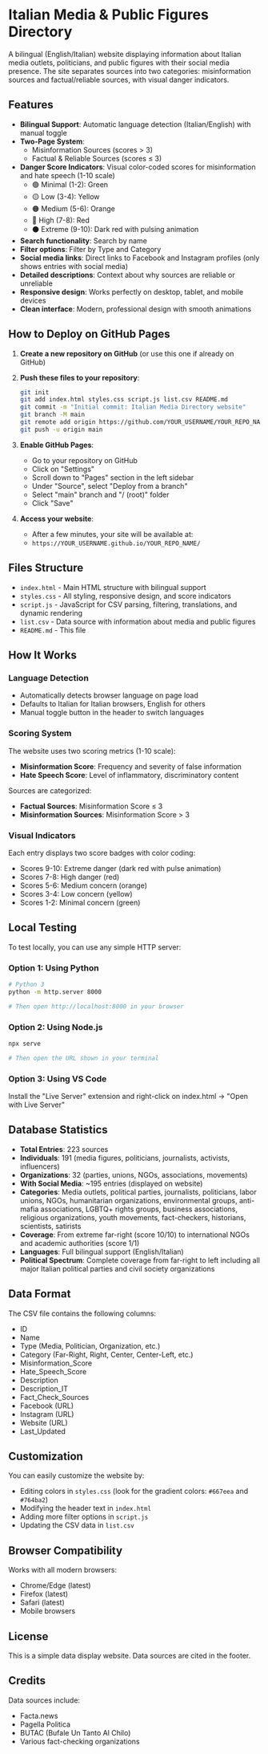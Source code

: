 # Italian Media & Public Figures Directory

A bilingual (English/Italian) website displaying information about Italian media outlets, politicians, and public figures with their social media presence. The site separates sources into two categories: misinformation sources and factual/reliable sources, with visual danger indicators.

## Features

- **Bilingual Support**: Automatic language detection (Italian/English) with manual toggle
- **Two-Page System**:
  - Misinformation Sources (scores > 3)
  - Factual & Reliable Sources (scores ≤ 3)
- **Danger Score Indicators**: Visual color-coded scores for misinformation and hate speech (1-10 scale)
  - 🟢 Minimal (1-2): Green
  - 🟡 Low (3-4): Yellow
  - 🟠 Medium (5-6): Orange
  - 🔴 High (7-8): Red
  - ⚫ Extreme (9-10): Dark red with pulsing animation
- **Search functionality**: Search by name
- **Filter options**: Filter by Type and Category
- **Social media links**: Direct links to Facebook and Instagram profiles (only shows entries with social media)
- **Detailed descriptions**: Context about why sources are reliable or unreliable
- **Responsive design**: Works perfectly on desktop, tablet, and mobile devices
- **Clean interface**: Modern, professional design with smooth animations

## How to Deploy on GitHub Pages

1. **Create a new repository on GitHub** (or use this one if already on GitHub)

2. **Push these files to your repository**:
   ```bash
   git init
   git add index.html styles.css script.js list.csv README.md
   git commit -m "Initial commit: Italian Media Directory website"
   git branch -M main
   git remote add origin https://github.com/YOUR_USERNAME/YOUR_REPO_NAME.git
   git push -u origin main
   ```

3. **Enable GitHub Pages**:
   - Go to your repository on GitHub
   - Click on "Settings"
   - Scroll down to "Pages" section in the left sidebar
   - Under "Source", select "Deploy from a branch"
   - Select "main" branch and "/ (root)" folder
   - Click "Save"

4. **Access your website**:
   - After a few minutes, your site will be available at:
   - `https://YOUR_USERNAME.github.io/YOUR_REPO_NAME/`

## Files Structure

- `index.html` - Main HTML structure with bilingual support
- `styles.css` - All styling, responsive design, and score indicators
- `script.js` - JavaScript for CSV parsing, filtering, translations, and dynamic rendering
- `list.csv` - Data source with information about media and public figures
- `README.md` - This file

## How It Works

### Language Detection
- Automatically detects browser language on page load
- Defaults to Italian for Italian browsers, English for others
- Manual toggle button in the header to switch languages

### Scoring System
The website uses two scoring metrics (1-10 scale):
- **Misinformation Score**: Frequency and severity of false information
- **Hate Speech Score**: Level of inflammatory, discriminatory content

Sources are categorized:
- **Factual Sources**: Misinformation Score ≤ 3
- **Misinformation Sources**: Misinformation Score > 3

### Visual Indicators
Each entry displays two score badges with color coding:
- Scores 9-10: Extreme danger (dark red with pulse animation)
- Scores 7-8: High danger (red)
- Scores 5-6: Medium concern (orange)
- Scores 3-4: Low concern (yellow)
- Scores 1-2: Minimal concern (green)

## Local Testing

To test locally, you can use any simple HTTP server:

### Option 1: Using Python
```bash
# Python 3
python -m http.server 8000

# Then open http://localhost:8000 in your browser
```

### Option 2: Using Node.js
```bash
npx serve

# Then open the URL shown in your terminal
```

### Option 3: Using VS Code
Install the "Live Server" extension and right-click on index.html → "Open with Live Server"

## Database Statistics

- **Total Entries**: 223 sources
- **Individuals**: 191 (media figures, politicians, journalists, activists, influencers)
- **Organizations**: 32 (parties, unions, NGOs, associations, movements)
- **With Social Media**: ~195 entries (displayed on website)
- **Categories**: Media outlets, political parties, journalists, politicians, labor unions, NGOs, humanitarian organizations, environmental groups, anti-mafia associations, LGBTQ+ rights groups, business associations, religious organizations, youth movements, fact-checkers, historians, scientists, satirists
- **Coverage**: From extreme far-right (score 10/10) to international NGOs and academic authorities (score 1/1)
- **Languages**: Full bilingual support (English/Italian)
- **Political Spectrum**: Complete coverage from far-right to left including all major Italian political parties and civil society organizations

## Data Format

The CSV file contains the following columns:
- ID
- Name
- Type (Media, Politician, Organization, etc.)
- Category (Far-Right, Right, Center, Center-Left, etc.)
- Misinformation_Score
- Hate_Speech_Score
- Description
- Description_IT
- Fact_Check_Sources
- Facebook (URL)
- Instagram (URL)
- Website (URL)
- Last_Updated

## Customization

You can easily customize the website by:
- Editing colors in `styles.css` (look for the gradient colors: `#667eea` and `#764ba2`)
- Modifying the header text in `index.html`
- Adding more filter options in `script.js`
- Updating the CSV data in `list.csv`

## Browser Compatibility

Works with all modern browsers:
- Chrome/Edge (latest)
- Firefox (latest)
- Safari (latest)
- Mobile browsers

## License

This is a simple data display website. Data sources are cited in the footer.

## Credits

Data sources include:
- Facta.news
- Pagella Politica
- BUTAC (Bufale Un Tanto Al Chilo)
- Various fact-checking organizations
